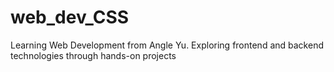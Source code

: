 # web_dev_CSS
 Learning Web Development from Angle Yu. Exploring frontend and backend technologies through hands-on projects
